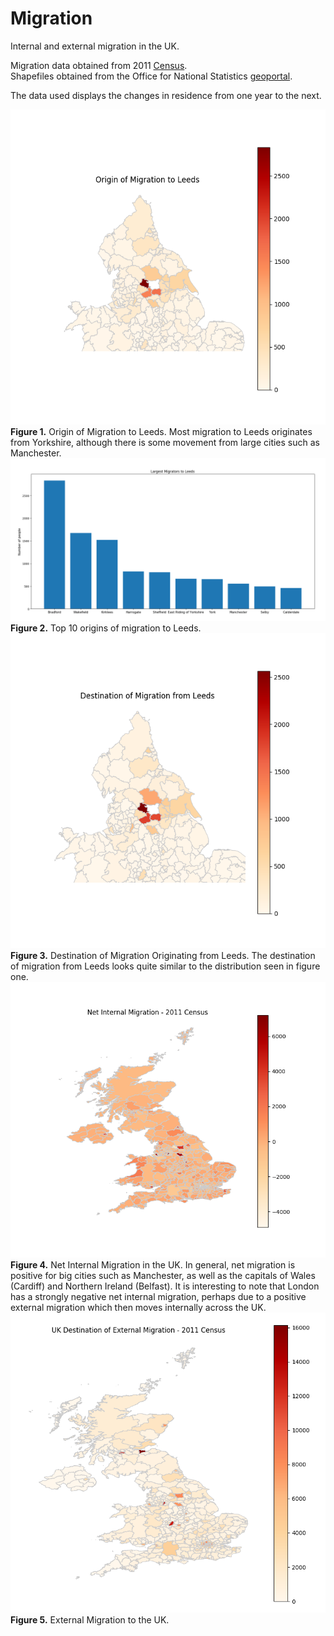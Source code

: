 # Migration

Internal and external migration in the UK.

Migration data obtained from 2011 [Census](https://www.nomisweb.co.uk/census/2011/origin_destination).            
Shapefiles obtained from the Office for National Statistics [geoportal](http://geoportal1-ons.opendata.arcgis.com/datasets/fab4feab211c4899b602ecfbfbc420a3_2).

The data used displays the changes in residence from one year to the next.
     
![Migration to Leeds](img/migration_to_Leeds.png)     
**Figure 1.** Origin of Migration to Leeds. Most migration to Leeds originates from  Yorkshire, although there is some movement from large cities such as Manchester.        
![top 10 to Leeds](img/top10_to_Leeds.png)    
**Figure 2.** Top 10 origins of migration to Leeds.         
![Migration from Leeds](img/migration_from_Leeds.png)    
**Figure 3.** Destination of Migration Originating from Leeds. The destination of migration from Leeds looks quite similar to the distribution seen in figure one.    
![Net Internal Migration](img/net_internal_migration.png)    
**Figure 4.** Net Internal Migration in the UK. In general, net migration is positive for big cities such as Manchester, as well as the capitals of Wales (Cardiff) and Northern Ireland (Belfast). It is interesting to note that London has a strongly negative net internal migration, perhaps due to a positive external migration which then moves internally across the UK.    
![External Migration](img/external_migration_to_UK.png)        
**Figure 5.** External Migration to the UK.     
